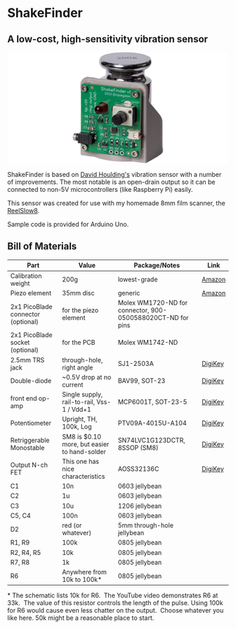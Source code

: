 # ShakeFinder
## A low-cost, high-sensitivity vibration sensor

![ShakeFinder](image.webp)

ShakeFinder is based on [David Houlding's](https://davidhoulding.blogspot.com/2014/02/high-sensitivity-vibration-sensor-using.html) vibration sensor with a number of improvements.  The most notable is an open-drain output so it can be connected to non-5V microcontrollers (like Raspberry Pi) easily.

This sensor was created for use with my homemade 8mm film scanner, the [ReelSlow8](https://forums.kinograph.cc/t/the-reelslow8-film-scanner/2491).

Sample code is provided for Arduino Uno.


## Bill of Materials

| Part                               | Value                                        | Package/Notes                                               | Link                                                                                                    |
| ---------------------------------- | -------------------------------------------- | ----------------------------------------------------------- | ------------------------------------------------------------------------------------------------------- |
| Calibration weight                 | 200g                                         | lowest-grade                                                | [Amazon](https://www.amazon.com/dp/B0BLNHJLXJ)                                                          |
| Piezo element                      | 35mm disc                                    | generic                                                     | [Amazon](https://www.amazon.com/dp/B084KHH7B6)                                                          |
| 2x1 PicoBlade connector (optional) | for the piezo element                        | Molex WM1720-ND for connector, 900-0500588020CT-ND for pins |                                                                                                         |
| 2x1 PicoBlade socket (optional)    | for the PCB                                  | Molex WM1742-ND                                             |                                                                                                         |
| 2.5mm TRS jack                     | through-hole, right angle                    | SJ1-2503A                                                   | [DigiKey](https://www.digikey.com/en/products/detail/cui-devices/SJ1-2503A/738680)                      |
| Double-diode                       | ~0.5V drop at no current                     | BAV99, SOT-23                                               | [DigiKey](https://www.digikey.com/en/products/detail/nexperia-usa-inc/BAV99-235/1232158)                |
| front end op-amp                   | Single supply, rail-to-rail, Vss-1 / Vdd+1   | MCP6001T, SOT-23-5                                          | [DigiKey](https://www.digikey.com/en/products/detail/microchip-technology/MCP6001T-I-OT/551760)         |
| Potentiometer                      | Upright, TH, 100k, Log                       | PTV09A-4015U-A104                                           | [DigiKey](https://www.digikey.com/en/products/detail/bourns-inc/PTV09A-4015U-A104/6153483)              |
| Retriggerable Monostable           | SM8 is $0.10 more, but easier to hand-solder | SN74LVC1G123DCTR, 8SSOP (SM8)                               | [DigiKey](https://www.digikey.com/en/products/detail/texas-instruments/SN74LVC1G123DCTR/863597)         |
| Output N-ch FET                    | This one has nice characteristics            | AOSS32136C                                                  | [DigiKey](https://www.digikey.com/en/products/detail/alpha-omega-semiconductor-inc/AOSS32136C/11567433) |
| C1                                 | 10n                                          | 0603 jellybean                                              |                                                                                                         |
| C2                                 | 1u                                           | 0603 jellybean                                              |                                                                                                         |
| C3                                 | 10u                                          | 1206 jellybean                                              |                                                                                                         |
| C5, C4                             | 100n                                         | 0603 jellybean                                              |                                                                                                         |
| D2                                 | red (or whatever)                            | 5mm through-hole jellybean                                  |                                                                                                         |
| R1, R9                             | 100k                                         | 0805 jellybean                                              |                                                                                                         |
| R2, R4, R5                         | 10k                                          | 0805 jellybean                                              |                                                                                                         |
| R7, R8                             | 1k                                           | 0805 jellybean                                              |                                                                                                         |
| R6                                 | Anywhere from 10k to 100k*                   | 0805 jellybean                                              |                                                                                                         |

\* The schematic lists 10k for R6.  The YouTube video demonstrates R6 at 33k.  The value of this resistor controls the length of the pulse.  Using 100k for R6 would cause even less chatter on the output.  Choose whatever you like here.  50k might be a reasonable place to start.